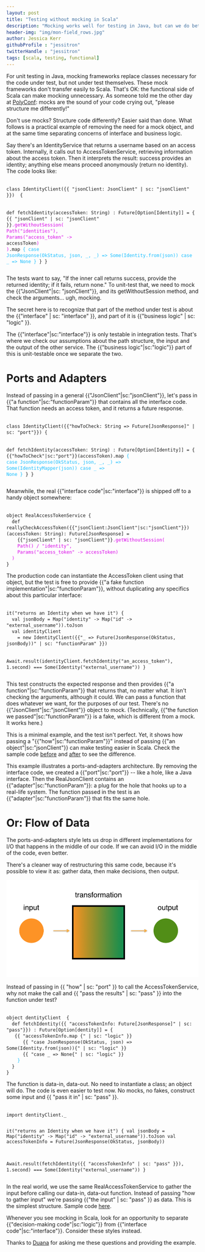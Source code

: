 ```yaml
---
layout: post
title: "Testing without mocking in Scala"
description: "Mocking works well for testing in Java, but can we do better in Scala?"
header-img: "img/mon-field_rows.jpg"
author: Jessica Kerr
githubProfile : "jessitron"
twitterHandle : "jessitron"
tags: [scala, testing, functional]
---
```


<style scoped>
  .interface { color: #D907E8 }
  .logic { color: #19BEFF }
  .jsonClient {color: #E80D0C }
  .functionParam {color: #1ab955 }
  .port {color: #FF9C00 }
  .pass {color: #D907E8 }
</style>


For unit testing in Java, mocking frameworks replace classes necessary for the code under 
test, but not under test themselves. These mock frameworks don't transfer easily to Scala. That's OK: the functional side of Scala can make mocking unnecessary. As someone told me the other day at 
[PolyConf](http://polyconf.com): mocks are the sound of your code crying out, "please structure me differently!"

Don't use mocks? Structure code differently? Easier said than done. What follows is a practical example of removing the need for a mock object, and at the same time separating concerns of interface and business logic.

Say there's an IdentityService that returns a username based on an access token. Internally, it calls out to AccessTokenService, retrieving
information about the access token. Then it interprets the result: success provides an identity; anything else means proceed 
anonymously (return no identity). The code looks like:

<div class="highlight"><pre><code class="language-scala" data-lang="scala">
class IdentityClient({{ "jsonClient: JsonClient" | sc: "jsonClient" }})  {

  def fetchIdentity(accessToken: String) : Future[Option[Identity]] = {
    {{ "jsonClient" | sc: "jsonClient" }}<span class="interface">.getWithoutSession(</span>
      <span class="interface">Path("identities"),</span>
      <span class="interface">Params("access_token" -> </span>accessToken<span class="interface">)</span>
    <span class="interface">)</span>.map <span class="logic">{
      case JsonResponse(OkStatus, json, _, _) => Some(Identity.from(json))
      case _ => None
    }</span>
  }
}</code></pre></div>

The tests want to say, "If the inner call returns success, provide the returned identity; if it fails, return none." To unit-test that, we need to mock the {{"JsonClient"|sc: "jsonClient"}}, and its getWithoutSession method, and check the arguments... ugh, mocking.

The secret here is to recognize that part of the method under test is about the {{"interface" | sc: "interface" }}, and part of it is {{"business logic" | sc: "logic" }}.

The {{"interface"|sc:"interface"}} is only testable in integration tests. That's where we check our assumptions about the path structure, the input and the output of the other service. 
The {{"business logic"|sc:"logic"}} part of this is unit-testable once we separate the two.

# Ports and Adapters

 Instead of passing in a general {{"JsonClient"|sc:"jsonClient"}},
 let's pass in {{"a function"|sc:"functionParam"}} that contains all the interface code. That function needs an access token, and it returns a future response.

<div class="highlight"><pre><code class="language-scala" data-lang="scala">
class IdentityClient({{"howToCheck: String => Future[JsonResponse]" | sc: "port"}}) {

  def fetchIdentity(accessToken: String) : Future[Option[Identity]] = {
    {{"howToCheck"|sc:"port"}}(accessToken).map <span class="logic">{</span>
      <span class="logic">case JsonResponse(OkStatus, json, _, _) => Some(IdentityMapper(json))</span>
      <span class="logic">case _ => None</span>
    <span class="logic">}</span>
  }
}
</code></pre></div>

Meanwhile, the real {{"interface code"|sc:"interface"}} is shipped off to a handy object somewhere:

<div class="highlight"><pre><code class="language-scala" data-lang="scala">
object RealAccessTokenService {
  def reallyCheckAccessToken({{"jsonClient:JsonClient"|sc:"jsonClient"}})(accessToken: String): Future[JsonResponse] = 
    {{"jsonClient" | sc: "jsonClient"}}<span class="interface">.getWithoutSession(</span>
    <span class="interface">Path() / "identity",</span>
    <span class="interface">Params("access_token" -> accessToken)</span>
  <span class="interface">)</span>
}
</code></pre></div>

The production code can instantiate the AccessToken client using that object, but the test is free to provide {{"a fake function implementation"|sc:"functionParam"}}, without duplicating any specifics about this particular interface:

<div class="highlight"><pre><code class="language-scala" data-lang="scala">
it("returns an Identity when we have it") {
  val jsonBody = Map("identity" -> Map("id" -> "external_username")).toJson
  val identityClient 
    = new IdentityClient({{"_ => Future(JsonResponse(OkStatus, jsonBody))" | sc: "functionParam" }})

  Await.result(identityClient.fetchIdentity("an_access_token"), 1.second) ===
    Some(Identity("external_username"))
}
</code></pre></div>

This test constructs the expected response and then provides {{"a function"|sc:"functionParam"}} that returns that, no matter what. 
It isn't checking the arguments, although it could. We can pass a function that does whatever we want, for the purposes of our test.
 There's no {{"JsonClient"|sc:"jsonClient"}} object to mock. (Technically, {{"the function we passed"|sc:"functionParam"}} is a fake, which is different from a mock. It works here.)

This is a minimal example, and the test isn't perfect. Yet, it shows how passing a "{{"how"|sc:"functionParam"}}" instead of passing {{"an object"|sc:"jsonClient"}} can make testing easier in Scala. Check the sample code [before](https://github.com/MonsantoCo/engineering-blog/blob/testing-without-mocking-example-1/examples/testing-without-mocking/src/test/scala/com/monsanto/engineering_blog/testing_without_mocking/IdentityClientTest.scala) 
and [after](https://github.com/MonsantoCo/engineering-blog/blob/testing-without-mocking-example-2/examples/testing-without-mocking/src/test/scala/com/monsanto/engineering_blog/testing_without_mocking/IdentityClientTest.scala) to see the difference.

This example illustrates a ports-and-adapters architecture. By removing the interface code, we created a {{"port"|sc:"port"}} -- like a hole, like a Java interface. Then the RealJsonClient contains an {{"adapter"|sc:"functionParam"}}:
 a plug for the hole that hooks up to a real-life system. The function passed in the test is an {{"adapter"|sc:"functionParam"}} that fits the same hole.

# Or: Flow of Data

The ports-and-adapters style lets us drop in different implementations for I/O that happens in the middle of our code. If we can avoid I/O in the middle of the code, even better.

There's a cleaner way of restructuring this same code, because it's possible to view it as: gather data, then make decisions, then output.

![input, transformation, output](/img/flow-of-data.png)

Instead of passing in {{ "how" | sc: "port" }} to call the AccessTokenService, why not make the call and {{ "pass the results" | sc: "pass" }} into the function under test?

<div class="highlight"><pre><code class="language-scala" data-lang="scala">
object dentityClient  {
  def fetchIdentity({{ "accessTokenInfo: Future[JsonResponse]" | sc: "pass"}}) : Future[Option[dentity]] = {
   {{ "accessTokenInfo.map {" | sc: "logic" }}
      {{ "case JsonResponse(OkStatus, json) => Some(Identity.from(json)){" | sc: "logic" }}
      {{ "case _ => None{" | sc: "logic" }}
    <span class="logic">}</span>
  }
}
</code></pre></div>

The function is data-in, data-out. No need to instantiate a class; an object will do. The code is even easier to test now. No mocks, no fakes, construct some input and {{ "pass it in" | sc: "pass" }}.

<div class="highlight"><pre><code class="language-scala" data-lang="scala">
import dentityClient._

it("returns an Identity when we have it") {
  val jsonBody = Map("identity" -> Map("id" -> "external_username")).toJson
  val accessTokenInfo = Future(JsonResponse(OkStatus, jsonBody))

  Await.result(fetchIdentity({{ "accessTokenInfo" | sc: "pass" }}), 1.second) ===
  Some(Identity("external_username"))
}
</code></pre></div>

In the real world, we use the same RealAccessTokenService to gather the input before calling 
our data-in, data-out function. Instead of passing "how to gather input" we're passing {{"the input" | sc: "pass" }} as data. This is the simplest structure. Sample code [here](https://github.com/MonsantoCo/engineering-blog/blob/testing-without-mocking-example-3/examples/testing-without-mocking/src/test/scala/com/monsanto/engineering_blog/testing_without_mocking/IdentityClientTest.scala).

Whenever you see mocking in Scala, look for an opportunity to separate {{"decision-making code"|sc:"logic"}} from {{"interface code"|sc:"interface"}}. Consider these styles instead.

Thanks to [Duana](https://twitter.com/starkcoffee) for asking me these questions and providing the example.
